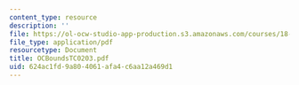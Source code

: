 ```yaml
---
content_type: resource
description: ''
file: https://ol-ocw-studio-app-production.s3.amazonaws.com/courses/18-996-random-matrix-theory-and-its-applications-spring-2004/624ac1fd9a804061afa4c6aa12a469d1_OCBoundsTC0203.pdf
file_type: application/pdf
resourcetype: Document
title: OCBoundsTC0203.pdf
uid: 624ac1fd-9a80-4061-afa4-c6aa12a469d1
---
```

